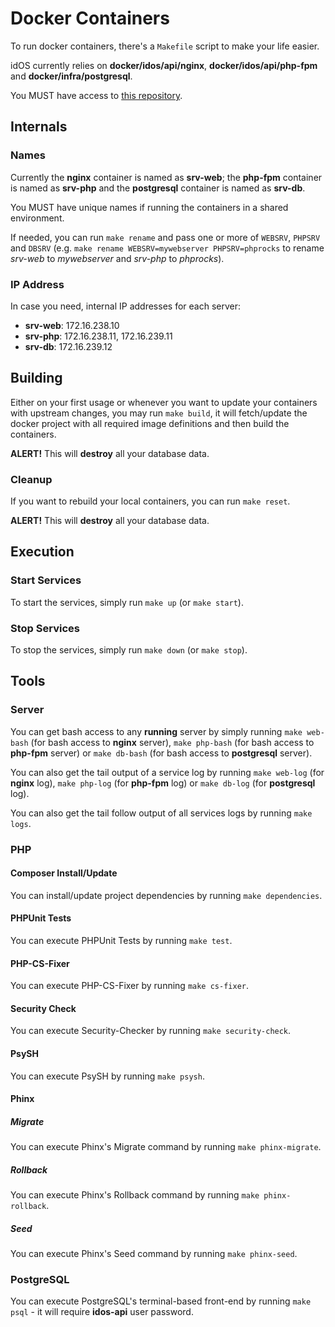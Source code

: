 # Docker Containers

To run docker containers, there's a `Makefile` script to make your life easier.

idOS currently relies on **docker/idos/api/nginx**, **docker/idos/api/php-fpm** and **docker/infra/postgresql**.

You MUST have access to [this repository](https://bitbucket.org/veridu/docker).

## Internals

### Names

Currently the **nginx** container is named as **srv-web**; the **php-fpm** container is named as **srv-php** and the **postgresql** container is named as **srv-db**.

You MUST have unique names if running the containers in a shared environment.

If needed, you can run `make rename` and pass one or more of `WEBSRV`, `PHPSRV` and `DBSRV` (e.g. `make rename WEBSRV=mywebserver PHPSRV=phprocks` to rename *srv-web* to *mywebserver* and *srv-php* to *phprocks*).

### IP Address

In case you need, internal IP addresses for each server:

- **srv-web**: 172.16.238.10
- **srv-php**: 172.16.238.11, 172.16.239.11
- **srv-db**: 172.16.239.12

## Building

Either on your first usage or whenever you want to update your containers with upstream changes, you may run `make build`, it will fetch/update the docker project with all required image definitions and then build the containers.

**ALERT!** This will **destroy** all your database data.

### Cleanup

If you want to rebuild your local containers, you can run `make reset`.

**ALERT!** This will **destroy** all your database data.

## Execution

### Start Services

To start the services, simply run `make up` (or `make start`).

### Stop Services

To stop the services, simply run `make down` (or `make stop`).

## Tools

### Server

You can get bash access to any **running** server by simply running `make web-bash` (for bash access to **nginx** server), `make php-bash` (for bash access to **php-fpm** server) or `make db-bash` (for bash access to **postgresql** server).

You can also get the tail output of a service log by running `make web-log` (for **nginx** log), `make php-log` (for **php-fpm** log) or `make db-log` (for **postgresql** log).

You can also get the tail follow output of all services logs by running `make logs`.

### PHP

#### Composer Install/Update

You can install/update project dependencies by running `make dependencies`.

#### PHPUnit Tests

You can execute PHPUnit Tests by running `make test`.

#### PHP-CS-Fixer

You can execute PHP-CS-Fixer by running `make cs-fixer`.

#### Security Check

You can execute Security-Checker by running `make security-check`.

#### PsySH

You can execute PsySH by running `make psysh`.

#### Phinx

##### Migrate

You can execute Phinx's Migrate command by running `make phinx-migrate`.

##### Rollback

You can execute Phinx's Rollback command by running `make phinx-rollback`.

##### Seed

You can execute Phinx's Seed command by running `make phinx-seed`.

### PostgreSQL

You can execute PostgreSQL's terminal-based front-end by running `make psql` - it will require **idos-api** user password.
